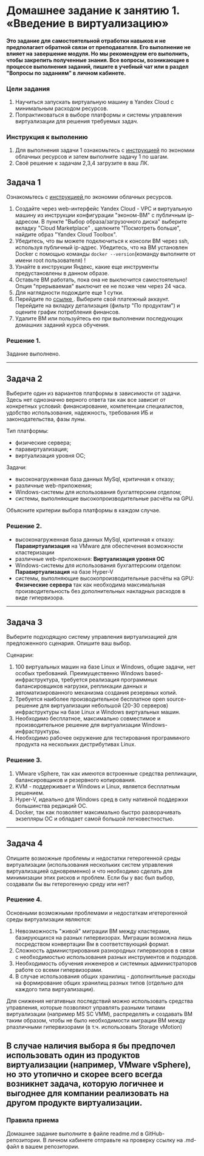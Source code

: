 
# Домашнее задание к занятию 1.  «Введение в виртуализацию»

#### Это задание для самостоятельной отработки навыков и не предполагает обратной связи от преподавателя. Его выполнение не влияет на завершение модуля. Но мы рекомендуем его выполнить, чтобы закрепить полученные знания.  Все вопросы, возникающие в процессе выполнения заданий, пишите в учебный чат или в раздел "Вопросы по заданиям" в личном кабинете.

### Цели задания
1. Научиться запускать виртуальную машину в Yandex Cloud с минимальным расходом ресурсов.
2. Попрактиковаться в выборе платформы  и системы управления виртуализации для решения требуемых задач.

### Инструкция к выполению

1. Для выполнения задачи 1 ознакомьтесь с [инструкцией](https://github.com/netology-code/devops-materials/blob/master/cloudwork.MD) по экономии облачных ресурсов и затем выполните задачу 1 по шагам.
2. Своё решение к задачам 2,3,4 загрузите  в ваш ЛК.
   
## Задача 1

Ознакомьтесь с [инструкцией ](https://github.com/netology-code/devops-materials/blob/master/cloudwork.MD) по экономии облачных ресурсов.


1. Создайте через web-интерфейс Yandex Cloud - VPC и виртуальную машину из инструкции конфигурации "эконом-ВМ" с публичным ip-адресом. В пункте "Выбор образа/загрузочного диска" выберите вкладку "Cloud Marketplace" , щелкните "Посмотреть больше", найдите образ "Yandex Cloud Toolbox".
2. Убедитесь, что вы можете подключиться к консоли ВМ через ssh, используя публичный ip-адрес. Убедитесь, что на ВМ установлен Docker с помощью команды ```docker --version```(команду выполните от имени root пользователя) !
3. Узнайте в инструкции Яндекс, какие еще инструменты предустановлены в данном образе.
4. Оставьте ВМ работать, пока она не выключится самостоятельно! Опция "прерываемая" выключит ее не позже чем через 24 часа. 
5. Для наглядности подождите еще 1 сутки.
6. Перейдите по [ссылке ](https://console.cloud.yandex.ru/billing?section=accounts). Выберите свой платежный аккаунт. Перейдите на вкладку детализация (фильтр "По продуктам") и оцените график потребления финансов.
7. Удалите ВМ или пользуйтесь ею при выполнении последующих домашних заданий курса обучения.


### Решение 1. 

Задание выполнено.

---


## Задача 2

Выберите один из вариантов платформы в зависимости от задачи. Здесь нет однозначно верного ответа так как все зависит от конкретных условий: финансирование, компетенции специалистов, удобство использования, надежность, требования ИБ и законодательства, фазы луны.

Тип платформы:

- физические сервера;
- паравиртуализация;
- виртуализация уровня ОС;

Задачи:

- высоконагруженная база данных MySql, критичная к отказу;
- различные web-приложения;
- Windows-системы для использования бухгалтерским отделом;
- системы, выполняющие высокопроизводительные расчёты на GPU.

Объясните критерии выбора платформы в каждом случае.

### Решение 2. 

- высоконагруженная база данных MySql, критичная к отказу:
 **Паравиртуализация** на VMware для обеспечения возможности кластеризации
- различные web-приложения:
 **Виртуализация уровня ОС** 
- Windows-системы для использования бухгалтерским отделом:
 **Паравиртуализация** на базе Hyper-V
- системы, выполняющие высокопроизводительные расчёты на GPU:
**Физические сервера** так как необходима максимальная производительность без дополнительных накладных расходов в виде гипервизора.


--- 

## Задача 3

Выберите подходящую систему управления виртуализацией для предложенного сценария. Опишите ваш выбор.

Сценарии:

1. 100 виртуальных машин на базе Linux и Windows, общие задачи, нет особых требований. Преимущественно Windows based-инфраструктура, требуется реализация программных балансировщиков нагрузки, репликации данных и автоматизированного механизма создания резервных копий.
2. Требуется наиболее производительное бесплатное open source-решение для виртуализации небольшой (20-30 серверов) инфраструктуры на базе Linux и Windows виртуальных машин.
3. Необходимо бесплатное, максимально совместимое и производительное решение для виртуализации Windows-инфраструктуры.
4. Необходимо рабочее окружение для тестирования программного продукта на нескольких дистрибутивах Linux.


### Решение 3. 

1. VMware vSphere, так как имеются встроенные средства репликации, балансировщиков и резервного копирования.
2. KVM - поддерживает и Windows и Linux, является бесплатным решением.
3. Hyper-V, идеально для Windows сред в силу нативной поддержки большинства редакций ОС.
4. Docker, так как позволяет максимально быстро разворачивать экзепляры ОС и обладает самой большой легковестностью.


---
## Задача 4

Опишите возможные проблемы и недостатки гетерогенной среды виртуализации (использования нескольких систем управления виртуализацией одновременно) и что необходимо сделать для минимизации этих рисков и проблем. Если бы у вас был выбор, создавали бы вы гетерогенную среду или нет?


### Решение 4. 
Основными возможными проблемами и недостаткам игетерогенной среды виртуализации являются:
1. Невозможность "живой" миграции ВМ между кластерами, базирующихся на разных гипервизорах. Миграции возможна лишь посредством конвертации Вм в соответствующий формат.
2. Сложность администрирования разнородных гипервизоров в связи с необходимостью использования разных инструментов и подходов.
3. Необходимость обучения инженеров и системных администраторов работе со всеми гипервизорами.
4. В случае использования общих хранилищ - дополнитльные расходы на формирование общих хранилищ разных типов  (отдельно для каждого типа виртуализации).

Для снижения негативных последствий можно использовать средства управления, которые позволяют управлять разными типами виртуализации (например MS SC VMM), распределять и создавать ВМ таким образом, чтобы не было необходимости миграции ВМ между рпазличными гипервизорами (в т.ч. использовать Storage vMotion)

В случае наличия выбора я бы предпочел использовать один из продуктов виртуализации (например, VMware vSphere), но это утопично и скорее всего всегда возникнет задача, которую логичнее и выгоднее для компании реализовать на другом продукте виртуализации.
---

### Правила приема

Домашнее задание выполните в файле readme.md в GitHub-репозитории. В личном кабинете отправьте на проверку ссылку на .md-файл в вашем репозитории.
